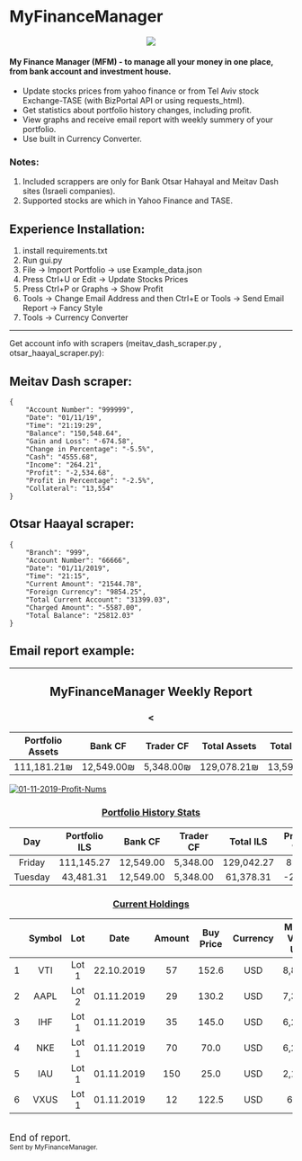 # MyFinanceManager

<p align="center">
  <img src="https://i.ibb.co/tzPkVrw/Capture.png">
</p>

#### My Finance Manager (MFM) - to manage all your money in one place, from bank account and investment house.
- Update stocks prices from yahoo finance or from Tel Aviv stock Exchange-TASE (with BizPortal API or using requests_html).
- Get statistics about portfolio history changes, including profit.
- View graphs and receive email report with weekly summery of your portfolio.
- Use built in Currency Converter.

### Notes:
1. Included scrappers are only for Bank Otsar Hahayal and Meitav Dash sites (Israeli companies).
2. Supported stocks are which in Yahoo Finance and TASE.

## Experience Installation:
1. install requirements.txt
2. Run gui.py
3. File -> Import Portfolio -> use Example_data.json 
4. Press Ctrl+U or Edit -> Update Stocks Prices
5. Press Ctrl+P or Graphs -> Show Profit
6. Tools -> Change Email Address and then Ctrl+E or Tools -> Send Email Report -> Fancy Style
7. Tools -> Currency Converter

--------------------------------------------------------------------
Get account info with scrapers (meitav_dash_scraper.py , otsar_haayal_scraper.py):

## Meitav Dash scraper:
```
{
    "Account Number": "999999",
    "Date": "01/11/19",
    "Time": "21:19:29",
    "Balance": "150,548.64",
    "Gain and Loss": "-674.58",
    "Change in Percentage": "-5.5%",
    "Cash": "4555.68",
    "Income": "264.21",
    "Profit": "-2,534.68",
    "Profit in Percentage": "-2.5%",
    "Collateral": "13,554"
}
```

## Otsar Haayal scraper:
```
{
    "Branch": "999",
    "Account Number": "66666",
    "Date": "01/11/2019",
    "Time": "21:15",
    "Current Amount": "21544.78",
    "Foreign Currency": "9854.25",
    "Total Current Account": "31399.03",
    "Charged Amount": "-5587.00",
    "Total Balance": "25812.03"
}
```

## Email report example:
--------------------------------------------------------------------

<html>
<center><h2><b>MyFinanceManager Weekly Report</b></h2><h3><table><thead><tr><th style="text-align: center;"> Portfolio Assets </th><th style="text-align: center;"> Bank CF  </th><th style="text-align: center;"> Trader CF </th><th style="text-align: center;"> Total Assets </th><th style="text-align: center;"> Total Profit </th><th style="text-align: center;"> Total Profit </th></tr><</thead><tbody><tr><td style="text-align: center;">   111,181.21₪    </td><td style="text-align: center;">12,549.00₪</td><td style="text-align: center;"> 5,348.00₪ </td><td style="text-align: center;"> 129,078.21₪  </td><td style="text-align: center;">  13,599.23₪  </td><td style="text-align: center;">    8.16%     </td></tr></tbody></table></h3></center> <a href="https://ibb.co/RDSGZqk"><img src="https://i.ibb.co/W23NqL4/01-11-2019-Profit-Nums.png" alt="01-11-2019-Profit-Nums" border="0"></a> <center><h3><u>Portfolio History Stats</u></h3><table><thead><tr><th style="text-align: center;">  Day  </th><th style="text-align: center;"> Portfolio ILS </th><th style="text-align: center;"> Bank CF </th><th style="text-align: center;"> Trader CF </th><th style="text-align: center;"> Total ILS </th><th style="text-align: center;"> Profit % </th><th style="text-align: center;"> Profit ILS </th></tr></thead><tbody><tr><td style="text-align: center;">Friday </td><td style="text-align: center;">  111,145.27   </td><td style="text-align: center;">12,549.00</td><td style="text-align: center;"> 5,348.00  </td><td style="text-align: center;">129,042.27 </td><td style="text-align: center;">   8.12   </td><td style="text-align: center;"> 13,563.29  </td></tr><tr><td style="text-align: center;">Tuesday</td><td style="text-align: center;">   43,481.31   </td><td style="text-align: center;">12,549.00</td><td style="text-align: center;"> 5,348.00  </td><td style="text-align: center;"> 61,378.31 </td><td style="text-align: center;">  -2.01   </td><td style="text-align: center;">  -534.85   </td></tr></tbody></table></center> <center><h3><u>Current Holdings</u></h3><table><thead><tr><th style="text-align: center;">  </th><th style="text-align: center;"> Symbol </th><th style="text-align: center;"> Lot </th><th style="text-align: center;">   Date   </th><th style="text-align: center;"> Amount </th><th style="text-align: center;"> Buy Price </th><th style="text-align: center;"> Currency </th><th style="text-align: center;"> Market Value USD </th><th style="text-align: center;"> Market Value ILS </th><th style="text-align: center;"> Profit % </th></tr></thead><tbody><tr><td style="text-align: center;">1 </td><td style="text-align: center;">  VTI   </td><td style="text-align: center;">Lot 1</td><td style="text-align: center;">22.10.2019</td><td style="text-align: center;">   57   </td><td style="text-align: center;">   152.6   </td><td style="text-align: center;">   USD    </td><td style="text-align: center;">     8,860.1      </td><td style="text-align: center;">     31,251.0     </td><td style="text-align: center;">   1.9    </td></tr><tr><td style="text-align: center;">2 </td><td style="text-align: center;">  AAPL  </td><td style="text-align: center;">Lot 2</td><td style="text-align: center;">01.11.2019</td><td style="text-align: center;">   29   </td><td style="text-align: center;">   130.2   </td><td style="text-align: center;">   USD    </td><td style="text-align: center;">     7,336.1      </td><td style="text-align: center;">     25,875.7     </td><td style="text-align: center;">   94.4   </td></tr><tr><td style="text-align: center;">3 </td><td style="text-align: center;">  IHF   </td><td style="text-align: center;">Lot 1</td><td style="text-align: center;">01.11.2019</td><td style="text-align: center;">   35   </td><td style="text-align: center;">   145.0   </td><td style="text-align: center;">   USD    </td><td style="text-align: center;">     6,262.7      </td><td style="text-align: center;">     22,089.4     </td><td style="text-align: center;">   23.4   </td></tr><tr><td style="text-align: center;">4 </td><td style="text-align: center;">  NKE   </td><td style="text-align: center;">Lot 1</td><td style="text-align: center;">01.11.2019</td><td style="text-align: center;">   70   </td><td style="text-align: center;">   70.0    </td><td style="text-align: center;">   USD    </td><td style="text-align: center;">     6,248.9      </td><td style="text-align: center;">     22,040.9     </td><td style="text-align: center;">   27.5   </td></tr><tr><td style="text-align: center;">5 </td><td style="text-align: center;">  IAU   </td><td style="text-align: center;">Lot 1</td><td style="text-align: center;">01.11.2019</td><td style="text-align: center;">  150   </td><td style="text-align: center;">   25.0    </td><td style="text-align: center;">   USD    </td><td style="text-align: center;">     2,167.5      </td><td style="text-align: center;">     7,645.1      </td><td style="text-align: center;">  -42.2   </td></tr><tr><td style="text-align: center;">6 </td><td style="text-align: center;">  VXUS  </td><td style="text-align: center;">Lot 1</td><td style="text-align: center;">01.11.2019</td><td style="text-align: center;">   12   </td><td style="text-align: center;">   122.5   </td><td style="text-align: center;">   USD    </td><td style="text-align: center;">      646.1       </td><td style="text-align: center;">     2,279.0      </td><td style="text-align: center;">  -56.0   </td></tr></tbody></table></center><br><big>End of report.</big><br><small>Sent by MyFinanceManager.</small>
</html>
